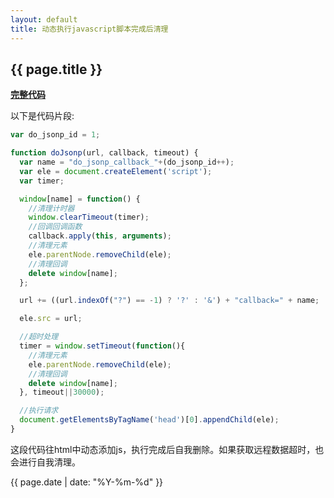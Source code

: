 ```yaml
---
layout: default
title: 动态执行javascript脚本完成后清理
---
```

{{ page.title }}
----------------
[**完整代码**](https://github.com/cforth/gdzqtest/blob/gh-pages/js/hqTable.js)

以下是代码片段:

```javascript
var do_jsonp_id = 1;

function doJsonp(url, callback, timeout) {
  var name = "do_jsonp_callback_"+(do_jsonp_id++);
  var ele = document.createElement('script');
  var timer;

  window[name] = function() {
    //清理计时器
    window.clearTimeout(timer);
    //回调回调函数
    callback.apply(this, arguments);
    //清理元素
    ele.parentNode.removeChild(ele);
    //清理回调
    delete window[name];
  };

  url += ((url.indexOf("?") == -1) ? '?' : '&') + "callback=" + name;

  ele.src = url;

  //超时处理
  timer = window.setTimeout(function(){
    //清理元素
    ele.parentNode.removeChild(ele);
    //清理回调
    delete window[name];
  }, timeout||30000);

  //执行请求
  document.getElementsByTagName('head')[0].appendChild(ele);
}
```

这段代码往html中动态添加js，执行完成后自我删除。如果获取远程数据超时，也会进行自我清理。


{{ page.date | date: "%Y-%m-%d" }}
